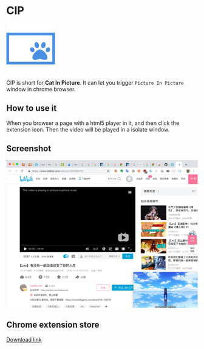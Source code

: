 # CIP

![](./images/icon128.png)

CIP is short for **Cat In Picture**. It can let you trigger `Picture In Picture` window in chrome browser.

## How to use it

When you browser a page with a html5 player in it, and then click the extension icon. Then the video will be played in a isolate window.

## Screenshot

![](./asset/CIP_screenshot.jpg)

## Chrome extension store

[Download link](https://chrome.google.com/webstore/detail/cip/oacpifbefgeacllmohgglfjmgchadkjh)
